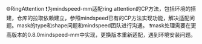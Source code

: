 🌐RingAttention
❗为mindspeed-mm适配ring attention的CP方法，包括环境的搭建，仓库的拉取依赖建立，参照mindspeed已有的CP方法实现功能，解决适配问题。mask的type和shape问题和mindspeed团队进行沟通。
❗mask处理需要在更高版本的0.8.0mindspeed-mm中实现，更换版本重新适配，遇到环境安装问题。
